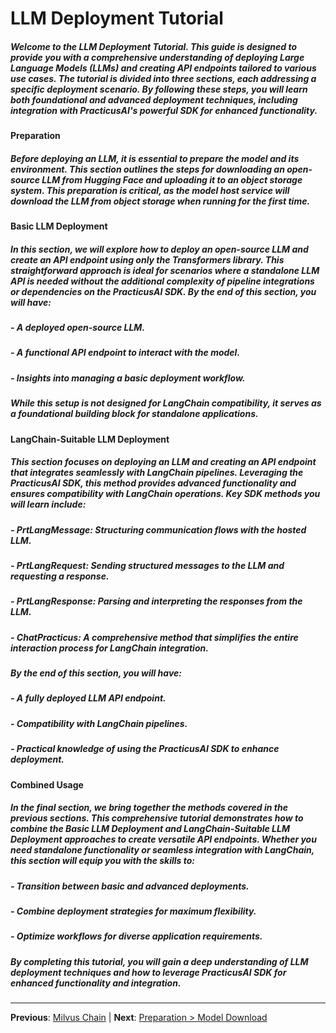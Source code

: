# LLM Deployment Tutorial

##### Welcome to the LLM Deployment Tutorial. This guide is designed to provide you with a comprehensive understanding of deploying Large Language Models (LLMs) and creating API endpoints tailored to various use cases. The tutorial is divided into three sections, each addressing a specific deployment scenario. By following these steps, you will learn both foundational and advanced deployment techniques, including integration with PracticusAI's powerful SDK for enhanced functionality.

#### Preparation

##### Before deploying an LLM, it is essential to prepare the model and its environment. This section outlines the steps for downloading an open-source LLM from Hugging Face and uploading it to an object storage system. This preparation is critical, as the model host service will download the LLM from object storage when running for the first time. 

#### Basic LLM Deployment

##### In this section, we will explore how to deploy an open-source LLM and create an API endpoint using only the Transformers library. This straightforward approach is ideal for scenarios where a standalone LLM API is needed without the additional complexity of pipeline integrations or dependencies on the PracticusAI SDK. By the end of this section, you will have:

##### - A deployed open-source LLM.

##### - A functional API endpoint to interact with the model.

##### - Insights into managing a basic deployment workflow.

##### While this setup is not designed for LangChain compatibility, it serves as a foundational building block for standalone applications.

#### LangChain-Suitable LLM Deployment

##### This section focuses on deploying an LLM and creating an API endpoint that integrates seamlessly with LangChain pipelines. Leveraging the PracticusAI SDK, this method provides advanced functionality and ensures compatibility with LangChain operations. Key SDK methods you will learn include:

##### - PrtLangMessage: Structuring communication flows with the hosted LLM.

##### - PrtLangRequest: Sending structured messages to the LLM and requesting a response.

##### - PrtLangResponse: Parsing and interpreting the responses from the LLM.

##### - ChatPracticus: A comprehensive method that simplifies the entire interaction process for LangChain integration.

##### By the end of this section, you will have:

##### - A fully deployed LLM API endpoint.

##### - Compatibility with LangChain pipelines.

##### - Practical knowledge of using the PracticusAI SDK to enhance deployment.

#### Combined Usage

##### In the final section, we bring together the methods covered in the previous sections. This comprehensive tutorial demonstrates how to combine the Basic LLM Deployment and LangChain-Suitable LLM Deployment approaches to create versatile API endpoints. Whether you need standalone functionality or seamless integration with LangChain, this section will equip you with the skills to:

##### - Transition between basic and advanced deployments.

##### - Combine deployment strategies for maximum flexibility.

##### - Optimize workflows for diverse application requirements.

##### By completing this tutorial, you will gain a deep understanding of LLM deployment techniques and how to leverage PracticusAI SDK for enhanced functionality and integration.

---

**Previous**: [Milvus Chain](../milvus-embedding-and-langchain/milvus-chain.md) | **Next**: [Preparation > Model Download](Preparation/Model-Download.md)
